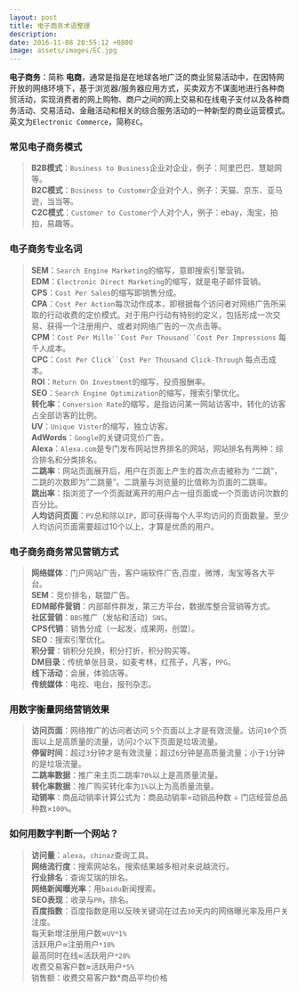 ```yaml
---
layout: post
title: 电子商务术语整理
description:
date: 2016-11-08 20:55:12 +0800
image: assets/images/EC.jpg
---
```



**电子商务**：简称 **电商**，通常是指是在地球各地广泛的商业贸易活动中，在因特网开放的网络环境下，基于浏览器/服务器应用方式，买卖双方不谋面地进行各种商贸活动，实现消费者的网上购物、商户之间的网上交易和在线电子支付以及各种商务活动、交易活动、金融活动和相关的综合服务活动的一种新型的商业运营模式。英文为`Electronic Commerce`，简称`EC`。

### 常见电子商务模式  
>**B2B模式**：`Business to Business`企业对企业，例子：阿里巴巴、慧聪网等。  
>**B2C模式**：`Business to Customer`企业对个人，例子：天猫、京东、亚马逊，当当等。  
>**C2C模式**：`Customer to Customer`个人对个人，例子：ebay，淘宝，拍拍，易趣等。  

### 电子商务专业名词
>**SEM**：`Search Engine Marketing`的缩写，意即搜索引擎营销。  
>**EDM**：`Electronic Direct Marketing`的缩写，就是电子邮件营销。  
>**CPS**：`Cost Per Sales`的缩写即销售分成。  
>**CPA**：`Cost Per Action`每次动作成本，即根据每个访问者对网络广告所采取的行动收费的定价模式。对于用户行动有特别的定义，包括形成一次交易、获得一个注册用户、或者对网络广告的一次点击等。  
>**CPM**：`Cost Per Mille``Cost Per Thousand``Cost Per Impressions` 每千人成本。  
>**CPC**：`Cost Per Click``Cost Per Thousand Click-Through` 每点击成本。  
>**ROI**：`Return On Investment`的缩写，投资报酬率。  
>**SEO**：`Search Engine Optimization`的缩写，搜索引擎优化。  
>**转化率**：`Conversion Rate`的缩写，是指访问某一网站访客中，转化的访客占全部访客的比例。  
>**UV**：`Unique Vister`的缩写，独立访客。  
>**AdWords**：`Google`的关键词竞价广告。  
>**Alexa**：`Alexa.com`是专门发布网站世界排名的网站，网站排名有两种：综合排名和分类排名。  
>**二跳率**：网站页面展开后，用户在页面上产生的首次点击被称为 “二跳”，二跳的次数即为”二跳量”。二跳量与浏览量的比值称为页面的二跳率。  
>**跳出率**：指浏览了一个页面就离开的用户占一组页面或一个页面访问次数的百分比。  
>**人均访问页面**：`PV`总和除以`IP`，即可获得每个人平均访问的页面数量。至少人均访问页面需要超过10个以上，才算是优质的用户。  

### 电子商务商务常见营销方式
>**网络媒体**：门户网站广告，客户端软件广告,百度，微博，淘宝等各大平台。  
>**SEM**：竞价排名，联盟广告。  
>**EDM邮件营销**：内部邮件群发，第三方平台，数据库整合营销等方式。  
>**社区营销**：`BBS`推广（发帖和活动）`SNS`。  
>**CPS代销**：销售分成（一起发，成果网，创盟）。  
>**SEO**：搜索引擎优化。  
>**积分营**：销积分兑换，积分打折，积分购买等。  
>**DM目录**：传统单张目录，如麦考林，红孩子，凡客，`PPG`。  
>**线下活动**：会展，体验店等。  
>**传统媒体**：电视、电台，报刊杂志。  

### 用数字衡量网络营销效果
>**访问页面**：网络推广的访问者访问 `5`个页面以上才是有效流量。访问`10`个页面以上是高质量的流量，访问`2`个以下页面是垃圾流量。  
>**停留时间**：超过`3`分钟才是有效流量；超过`6`分钟是高质量流量；小于`1`分钟的是垃圾流量。  
>**二跳率数据**：推广来主页二跳率`70%`以上是高质量流量。  
>**转化率数据**：推广购买转化率为`1%`以上为高质量流量。  
>**动销率**：商品动销率计算公式为：商品动销率=动销品种数 ÷ 门店经营总品种数×`100%`。  

### 如何用数字判断一个网站？
>**访问量**：`alexa`，`chinaz`查询工具。  
>**网络流行度**：搜索网站名，搜索结果越多相对来说越流行。  
>**行业排名**：查询艾瑞的排名。  
>**网络新闻曝光率**：用`baidu`新闻搜索。  
>**SEO表现**：收录与`PR`，排名。  
>**百度指数**：百度指数是用以反映关键词在过去`30`天内的网络曝光率及用户关注度。  
>每天新增注册用户数≈`UV*1%`  
>活跃用户≈注册用户`*10%`  
>最高同时在线≈活跃用户`*20%`  
>收费交易客户数≈活跃用户`*5%`  
>销售额：收费交易客户数*商品平均价格  
